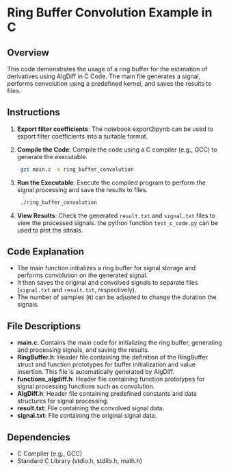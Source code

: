 Ring Buffer Convolution Example in C
====================================

Overview
--------

This code demonstrates the usage of a ring buffer for the estimation of derivatives using AlgDiff in C Code. The main file generates a signal, performs convolution using a predefined kernel, and saves the results to files.

Instructions
------------
1. **Export filter coefficients**: The notebook export2ipynb can be used to export filter coefficients into a suitable format.

2. **Compile the Code**: Compile the code using a C compiler (e.g., GCC) to generate the executable.

   ```bash
    gcc main.c -o ring_buffer_convolution

3. **Run the Executable**: Execute the compiled program to perform the signal processing and save the results to files.

   ```bash
    ./ring_buffer_convolution

3. **View Results**: Check the generated `result.txt` and `signal.txt` files to view the processed signals. the python function `test_c_code.py` can be used to plot the sitnals.

Code Explanation
----------------

- The main function initializes a ring buffer for signal storage and performs convolution on the generated signal.
- It then saves the original and convolved signals to separate files (`signal.txt` and `result.txt`, respectively).
- The number of samples (`N`) can be adjusted to change the duration the signals.

File Descriptions
-----------------

- **main.c**: Contains the main code for initializing the ring buffer, generating and processing signals, and saving the results.
- **RingBuffer.h**: Header file containing the definition of the RingBuffer struct and function prototypes for buffer initialization and value insertion. This file is automatically generated by AlgDiff.
- **functions_algdiff.h**: Header file containing function prototypes for signal processing functions such as convolution.
- **AlgDiff.h**: Header file containing predefined constants and data structures for signal processing.
- **result.txt**: File containing the convolved signal data.
- **signal.txt**: File containing the original signal data.

Dependencies
------------

- C Compiler (e.g., GCC)
- Standard C Library (stdio.h, stdlib.h, math.h)


